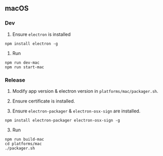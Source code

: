 ## macOS
### Dev
1. Ensure `electron` is installed
```
npm install electron -g
```
1. Run
```
npm run dev-mac
npm run start-mac
```

### Release
1. Modify app version & electron version in `platforms/mac/packager.sh`.

2. Ensure certificate is installed.

3. Ensure `electron-packager` & `electron-osx-sign` are installed.
```
npm install electron-packager electron-osx-sign -g
```

3. Run
```
npm run build-mac
cd platforms/mac
./packager.sh
```
